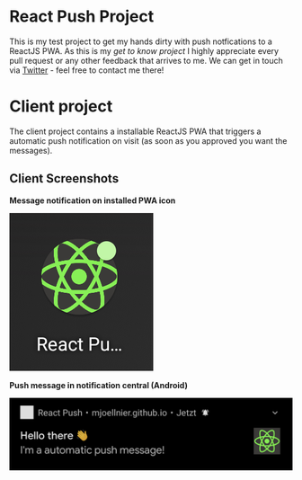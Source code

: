 # React Push Project

This is my test project to get my hands dirty with push notfications to a ReactJS PWA. As this is my _get to know project_ I highly appreciate every pull request or any other feedback that arrives to me. We can get in touch via [Twitter](https://twitter.com/coding_max) - feel free to contact me there!

# Client project

The client project contains a installable ReactJS PWA that triggers a automatic push notification on visit (as soon as you approved you want the messages).

## Client Screenshots

**Message notification on installed PWA icon**

![icon_message]

**Push message in notification central (Android)**

![message_central]

[icon_message]: ./docs/images/icon_message.png
[message_central]: ./docs/images/message_central.png
